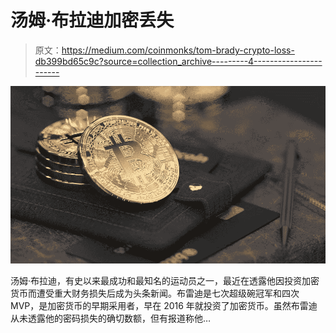 # 汤姆·布拉迪加密丢失

> 原文：<https://medium.com/coinmonks/tom-brady-crypto-loss-db399bd65c9c?source=collection_archive---------4----------------------->

![](img/bfc2c9751271bb1d537db6abc31a1c9a.png)

汤姆·布拉迪，有史以来最成功和最知名的运动员之一，最近在透露他因投资加密货币而遭受重大财务损失后成为头条新闻。布雷迪是七次超级碗冠军和四次 MVP，是加密货币的早期采用者，早在 2016 年就投资了加密货币。虽然布雷迪从未透露他的密码损失的确切数额，但有报道称他…